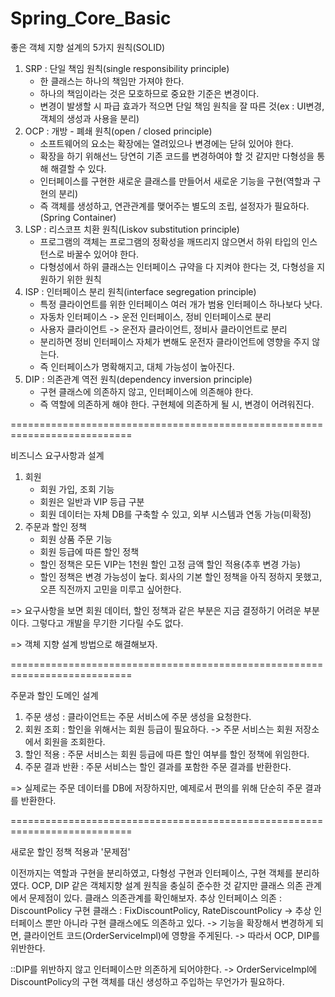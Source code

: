 # Spring_Core_Basic

좋은 객체 지향 설계의 5가지 원칙(SOLID)
1. SRP : 단일 책임 원칙(single responsibility principle)
   - 한 클래스는 하나의 책임만 가져야 한다.
   - 하나의 책임이라는 것은 모호하므로 중요한 기준은 변경이다.
   - 변경이 발생할 시 파급 효과가 적으면 단일 책임 원칙을 잘 따른 것(ex : UI변경, 객체의 생성과 사용을 분리)
2. OCP : 개방 - 폐쇄 원칙(open / closed principle)
   - 소프트웨어의 요소는 확장에는 열려있으나 변경에는 닫혀 있어야 한다.
   - 확장을 하기 위해선느 당연히 기존 코드를 변경하여야 할 것 같지만 다형성을 통해 해결할 수 있다.
   - 인터페이스를 구현한 새로운 클래스를 만들어서 새로운 기능을 구현(역할과 구현의 분리)
   - 즉 객체를 생성하고, 연관관계를 맺어주는 별도의 조립, 설정자가 필요하다.(Spring Container)
4. LSP : 리스코프 치환 원칙(Liskov substitution principle)
   - 프로그램의 객체는 프로그램의 정확성을 깨뜨리지 않으면서 하위 타입의 인스턴스로 바꿀수 있어야 한다.
   - 다형성에서 하위 클래스는 인터페이스 규약을 다 지켜야 한다는 것, 다형성을 지원하기 위한 원칙
6. ISP : 인터페이스 분리 원칙(interface segregation principle)
   - 특정 클라이언트를 위한 인터페이스 여러 개가 범용 인터페이스 하나보다 낫다.
   - 자동차 인터페이스 -> 운전 인터페이스, 정비 인터페이스로 분리
   - 사용자 클라이언트 -> 운전자 클라이언트, 정비사 클라이언트로 분리
   - 분리하면 정비 인터페이스 자체가 변해도 운전자 클라이언트에 영향을 주지 않는다.
   - 즉 인터페이스가 명확해지고, 대체 가능성이 높아진다.
8. DIP : 의존관계 역전 원칙(dependency inversion principle)
   - 구현 클래스에 의존하지 않고, 인터페이스에 의존해야 한다.
   - 즉 역할에 의존하게 해야 한다. 구현체에 의존하게 될 시, 변경이 어려워진다.

===========================================================================

비즈니스 요구사항과 설계
1. 회원
   - 회원 가입, 조회 기능
   - 회원은 일반과 VIP 등급 구분
   - 회원 데이터는 자체 DB를 구축할 수 있고, 외부 시스템과 연동 가능(미확정)
2. 주문과 할인 정책
   - 회원 상품 주문 기능
   - 회원 등급에 따른 할인 정책
   - 할인 정책은 모든 VIP는 1천원 할인 고정 금액 할인 적용(추후 변경 가능)
   - 할인 정책은 변경 가능성이 높다. 회사의 기본 할인 정책을 아직 정하지 못했고, 오픈 직전까지 고민을 미루고 싶어한다.
  
=> 요구사항을 보면 회원 데이터, 할인 정책과 같은 부분은 지금 결정하기 어려운 부분이다. 그렇다고 개발을 무기한 기다릴 수도 없다.

=> 객체 지향 설계 방법으로 해결해보자.

===========================================================================

주문과 할인 도메인 설계
1. 주문 생성 : 클라이언트는 주문 서비스에 주문 생성을 요청한다.
2. 회원 조회 : 할인을 위해서는 회원 등급이 필요하다. -> 주문 서비스는 회원 저장소에서 회원을 조회한다.
3. 할인 적용 : 주문 서비스는 회원 등급에 따른 할인 여부를 할인 정책에 위임한다.
4. 주문 결과 반환 : 주문 서비스는 할인 결과를 포함한 주문 결과를 반환한다.

=> 실제로는 주문 데이터를 DB에 저장하지만, 예제로서 편의를 위해 단순히 주문 결과를 반환한다.

===========================================================================

새로운 할인 정책 적용과 '문제점'

이전까지는 역할과 구현을 분리하였고, 다형성 구현과 인터페이스, 구현 객체를 분리하였다.
OCP, DIP 같은 객체지향 설계 원칙을 충실히 준수한 것 같지만 클래스 의존 관계에서 문제점이 있다.
클래스 의존관계를 확인해보자.
추상 인터페이스 의존 : DiscountPolicy
구현 클래스 : FixDiscountPolicy, RateDiscountPolicy
-> 추상 인터페이스 뿐만 아니라 구현 클래스에도 의존하고 있다. 
-> 기능을 확장해서 변경하게 되면, 클라이언트 코드(OrderServiceImpl)에 영향을 주게된다.
-> 따라서 OCP, DIP를 위반한다.

::DIP를 위반하지 않고 인터페이스만 의존하게 되어야한다. -> OrderServiceImpl에 DiscountPolicy의 구현 객체를 대신 생성하고 주입하는 무언가가 필요하다.

